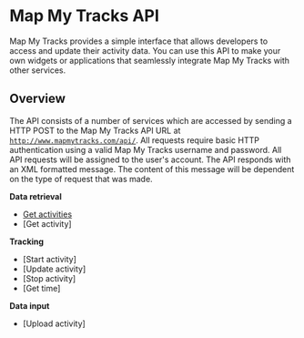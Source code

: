 Map My Tracks API
===
Map My Tracks provides a simple interface that allows developers to access and update their activity data. You can use this API to make your own widgets or applications that seamlessly integrate Map My Tracks with other services.

Overview
---
The API consists of a number of services which are accessed by sending a HTTP POST to the Map My Tracks API URL at <code>http://www.mapmytracks.com/api/</code>. All requests require basic HTTP authentication using a valid Map My Tracks username and password. All API requests will be assigned to the user's account. The API responds with an XML formatted message. The content of this message will be dependent on the type of request that was made.

**Data retrieval**
* [Get activities](services/get_activities.md)
* [Get activity]

**Tracking**
* [Start activity]
* [Update activity]
* [Stop activity]
* [Get time]

**Data input**
* [Upload activity]
